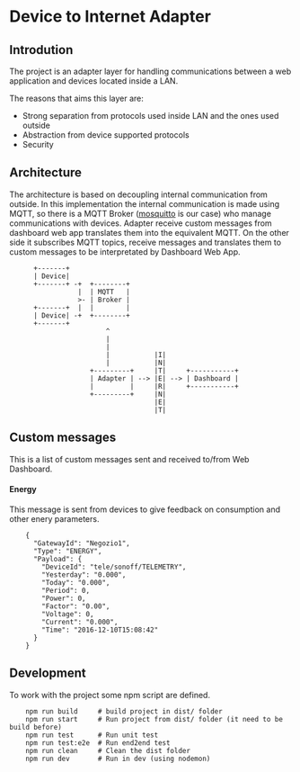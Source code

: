 # Device to Internet Adapter

## Introdution

The project is an adapter layer for handling communications between a web application and
devices located inside a LAN.

The reasons that aims this layer are:

* Strong separation from protocols used inside LAN and the ones used outside
* Abstraction from device supported protocols
* Security

## Architecture

The architecture is based on decoupling internal communication from outside.
In this implementation the internal communication is made using MQTT, so there is 
a MQTT Broker ([mosquitto](https://mosquitto.org/) is our case) who manage communications with devices.
Adapter receive custom messages from dashboard web app translates them into the equivalent MQTT.
On the other side it subscribes MQTT topics, receive messages and translates them to custom messages
 to be interpretated by Dashboard Web App.



          +-------+
          | Device|
          +-------+ -+  +--------+
                     |  | MQTT   |
                     >- | Broker |
          +-------+  |  |        |
          | Device| -+  +--------+
          +-------+
                            ^
                            |
                            |
                            |           |I|
                            |           |N|
                        +---------+     |T|     +-----------+
                        | Adapter | --> |E| --> | Dashboard |
                        |         |     |R|     +-----------+
                        +---------+     |N|
                                        |E|
                                        |T|


## Custom messages

This is a list of custom messages sent and received to/from Web Dashboard.

#### Energy 

This message is sent from devices to give feedback on consumption and other enery parameters.

        {
          "GatewayId": "Negozio1",
          "Type": "ENERGY",
          "Payload": {
            "DeviceId": "tele/sonoff/TELEMETRY",
            "Yesterday": "0.000",
            "Today": "0.000",
            "Period": 0,
            "Power": 0,
            "Factor": "0.00",
            "Voltage": 0,
            "Current": "0.000",
            "Time": "2016-12-10T15:08:42"
          }
        }

## Development

To work with the project some npm script are defined.

        npm run build     # build project in dist/ folder
        npm run start     # Run project from dist/ folder (it need to be build before)
        npm run test      # Run unit test
        npm run test:e2e  # Run end2end test
        npm run clean     # Clean the dist folder
        npm run dev       # Run in dev (using nodemon)

